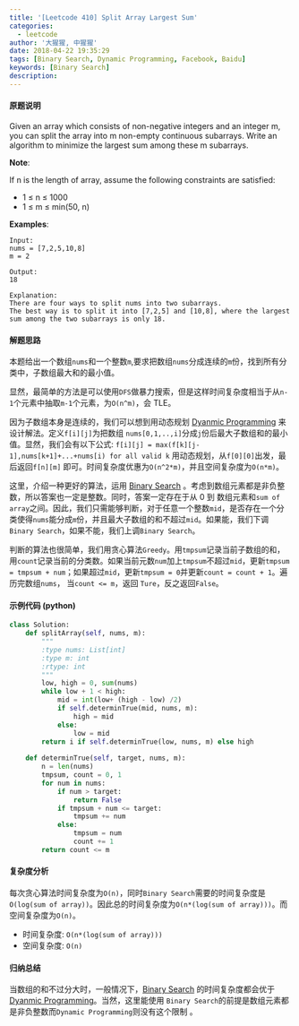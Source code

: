 ```yaml
---
title: '[Leetcode 410] Split Array Largest Sum'
categories:
  - leetcode
author: '大猩猩, 中猩猩'
date: 2018-04-22 19:35:29
tags: [Binary Search, Dynamic Programming, Facebook, Baidu]
keywords: [Binary Search]
description:
---
```


#### 原题说明
Given an array which consists of non-negative integers and an integer m, you can split the array into m non-empty continuous subarrays. Write an algorithm to minimize the largest sum among these m subarrays.

**Note**:

If n is the length of array, assume the following constraints are satisfied:

 - 1 ≤ n ≤ 1000
 - 1 ≤ m ≤ min(50, n)
 
**Examples**:

	Input:	
	nums = [7,2,5,10,8]
	m = 2

	Output:
	18

	Explanation:
	There are four ways to split nums into two subarrays. 
	The best way is to split it into [7,2,5] and [10,8], where the largest sum among the two subarrays is only 18.

#### 解题思路
本题给出一个数组`nums`和一个整数`m`,要求把数组`nums`分成连续的`m`份，找到所有分类中，子数组最大和的最小值。

显然，最简单的方法是可以使用`DFS`做暴力搜索，但是这样时间复杂度相当于从`n-1`个元素中抽取`m-1`个元素，为`O(n^m)`，会 TLE。

因为子数组本身是连续的，我们可以想到用动态规划 [Dyanmic Programming](\tags\Dynamic-Programming) 来设计解法。定义`f[i][j]`为把数组 `nums[0,1,..,i]`分成`j`份后最大子数组和的最小值。显然，我们会有以下公式:
`f[i][j] = max(f[k][j-1],nums[k+1]+...+nums[i) for all valid k`
用动态规划，从`f[0][0]`出发，最后返回`f[n][m]` 即可。时间复杂度优惠为`O(n^2*m)`，并且空间复杂度为`O(n*m)`。

这里，介绍一种更好的算法，运用 [Binary Search](\tags\Binary-Search) 。考虑到数组元素都是非负整数，所以答案也一定是整数。同时，答案一定存在于从 0 到 数组元素和`sum of array`之间。因此，我们只需能够判断，对于任意一个整数`mid`，是否存在一个分类使得`nums`能分成`m`份，并且最大子数组的和不超过`mid`。如果能，我们下调`Binary Search`，如果不能，我们上调`Binary Search`。

判断的算法也很简单，我们用贪心算法`Greedy`。用`tmpsum`记录当前子数组的和，用`count`记录当前的分类数。如果当前元数`num`加上`tmpsum`不超过`mid`，更新`tmpsum = tmpsum + num`；如果超过`mid`，更新`tmpsum = 0`并更新`count = count + 1`。遍历完数组`nums`， 当`count <= m`，返回 `Ture`，反之返回`False`。

#### 示例代码 (python)
```python
class Solution:
    def splitArray(self, nums, m):
        """
        :type nums: List[int]
        :type m: int
        :rtype: int
        """
        low, high = 0, sum(nums)
        while low + 1 < high:
            mid = int(low+ (high - low) /2)
            if self.determinTrue(mid, nums, m):
                high = mid
            else:
                low = mid
        return i if self.determinTrue(low, nums, m) else high
    
    def determinTrue(self, target, nums, m):
        n = len(nums)
        tmpsum, count = 0, 1
        for num in nums:
            if num > target:
                return False
            if tmpsum + num <= target:
                tmpsum += num
            else:
                tmpsum = num
                count += 1
        return count <= m
```

#### 复杂度分析
每次贪心算法时间复杂度为`O(n)`，同时`Binary Search`需要的时间复杂度是`O(log(sum of array))`。因此总的时间复杂度为`O(n*(log(sum of array)))`。而空间复杂度为`O(n)`。

- 时间复杂度: `O(n*(log(sum of array)))`
- 空间复杂度: `O(n)`

#### 归纳总结
当数组的和不过分大时，一般情况下，[Binary Search](\tags\Binary-Search) 的时间复杂度都会优于[Dyanmic Programming](\tags\Dynamic-Programming)。当然，这里能使用 `Binary Search`的前提是数组元素都是非负整数而`Dynamic Programming`则没有这个限制 。